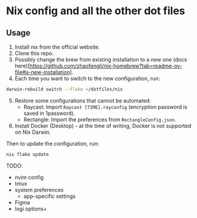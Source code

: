 # Nix config and all the other dot files

## Usage

1. Install nix from the official website.
2. Clone this repo.
3. Possibly change the brew from existing installation to a new one (docs here)[https://github.com/zhaofengli/nix-homebrew?tab=readme-ov-file#a-new-installation].
4. Each time you want to switch to the new configuration, run:
```bash
darwin-rebuild switch --flake ~/dotfiles/nix
```
5. Restore some configurations that cannot be automated:
    - Raycast: Import `Raycast [TIME].rayconfig` (encryption password is saved in 1password).
    - Rectangle: Import the preferences from `RectangleConfig.json`.
6. Install Docker (Desktop) - at the time of writing, Docker is not supported on Nix Darwin.

Then to update the configuration, run:
```bash
nix flake update
```


TODO:
- nvim config
- tmux
- system preferences
  - app-specific settings
- Figma
- logi options+
